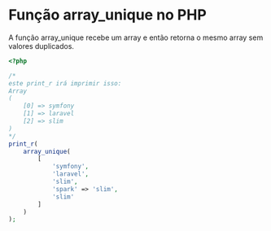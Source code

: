 # Função array_unique no PHP

A função array_unique recebe um array e então retorna o mesmo array sem valores duplicados.

```php
<?php

/* 
este print_r irá imprimir isso:
Array
(
    [0] => symfony
    [1] => laravel
    [2] => slim
)
*/
print_r(
    array_unique(
        [
            'symfony',
            'laravel',
            'slim',
            'spark' => 'slim',
            'slim'
        ]
    )
);
```